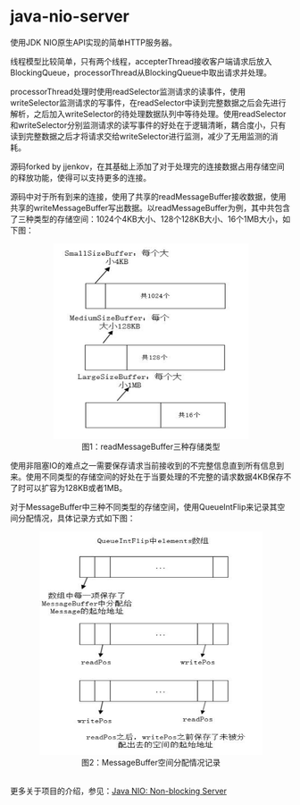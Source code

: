 # java-nio-server  
使用JDK NIO原生API实现的简单HTTP服务器。   

线程模型比较简单，只有两个线程，accepterThread接收客户端请求后放入BlockingQueue，processorThread从BlockingQueue中取出请求并处理。  

processorThread处理时使用readSelector监测请求的读事件，使用writeSelector监测请求的写事件，在readSelector中读到完整数据之后会先进行解析，之后加入writeSelector的待处理数据队列中等待处理。使用readSelector和writeSelector分别监测请求的读写事件的好处在于逻辑清晰，耦合度小，只有读到完整数据之后才将请求交给writeSelector进行监测，减少了无用监测的消耗。  

源码forked by jjenkov，在其基础上添加了对于处理完的连接数据占用存储空间的释放功能，使得可以支持更多的连接。  

源码中对于所有到来的连接，使用了共享的readMessageBuffer接收数据，使用共享的writeMessageBuffer写出数据。以readMessageBuffer为例，其中共包含了三种类型的存储空间：1024个4KB大小、128个128KB大小、16个1MB大小，如下图：  

<div align=center><img src="/img/selectBufferSize.jpg" width="350" height="350" alt="readMessageBuffer三种存储类型" /></div>
<div align=center>图1：readMessageBuffer三种存储类型</div>    

使用非阻塞IO的难点之一需要保存请求当前接收到的不完整信息直到所有信息到来。使用不同类型的存储空间的好处在于当要处理的不完整的请求数据4KB保存不了时可以扩容为128KB或者1MB。   

对于MessageBuffer中三种不同类型的存储空间，使用QueueIntFlip来记录其空间分配情况，具体记录方式如下图：     

<div align=center><img src="/img/QueueIntFlip.jpg" width="400" height="400" alt="MessageBuffer空间分配情况记录" /></div>
<div align=center>图2：MessageBuffer空间分配情况记录</div>        

  
更多关于项目的介绍，参见：[Java NIO: Non-blocking Server](http://tutorials.jenkov.com/java-nio/non-blocking-server.html)   
